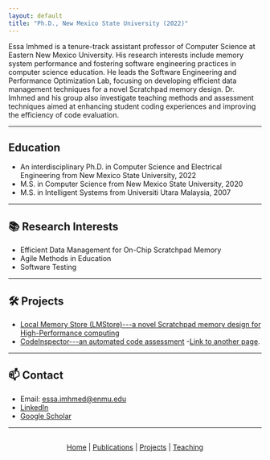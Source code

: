 ```yaml
---
layout: default
title: "Ph.D., New Mexico State University (2022)"
---
```


<!-- # Dr. Essa Imhmed -->
Essa Imhmed is a tenure-track assistant professor of Computer Science at Eastern New Mexico University. His research interests include memory system performance and fostering software engineering practices in computer science education. He leads the Software Engineering and Performance Optimization Lab, focusing on developing efficient data management techniques for a novel Scratchpad memory design. Dr. Imhmed and his group also investigate teaching methods and assessment techniques aimed at enhancing student coding experiences and improving the efficiency of code evaluation.

---

## Education
- An interdisciplinary Ph.D. in Computer Science and Electrical Engineering from New Mexico State University, 2022
- M.S. in Computer Science from New Mexico State University, 2020
- M.S. in Intelligent Systems from Universiti Utara Malaysia, 2007
<!-- Assistant Professor of Computer Science  
Eastern New Mexico University  
JWLA 211 K | your.email@enmu.edu -->

---

## 📚 Research Interests
- Efficient Data Management for On-Chip Scratchpad Memory
- Agile Methods in Education
- Software Testing

---

## 🛠️ Projects
- [Local Memory Store (LMStore)---a novel Scratchpad memory design for  High-Performance computing](https://github.com/essa-imhmed/LMStore)
- [CodeInspector---an automated code assessment](https://github.com/essa-imhmed/Cache-Simulator)
-[Link to another page](./publication.html).

---

## 📫 Contact
- Email: essa.imhmed@enmu.edu
- [LinkedIn](https://www.linkedin.com/in/yourname)
- [Google Scholar](https://scholar.google.com/citations?user=xxxx)

---

<div style="text-align: center; margin-top: 30px;">

  [Home](./index.html) |
  [Publications](./publication.html) |
  [Projects](./projects.html) |
  [Teaching](./teaching.html)

</div>

